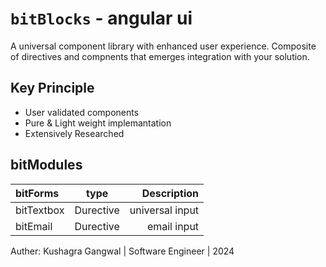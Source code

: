 # `bitBlocks` - angular ui 

A universal component library with enhanced user experience.
Composite of directives and compnents that emerges integration with your solution.

## Key Principle
- User validated components
- Pure & Light weight implemantation  
- Extensively Researched 

## bitModules
| bitForms      | type | Description     |
| :---        |    :----:   |          ---: |
| bitTextbox      | Durective       | universal input   |
| bitEmail      | Durective       | email input   |

Auther: Kushagra Gangwal | Software Engineer | 2024